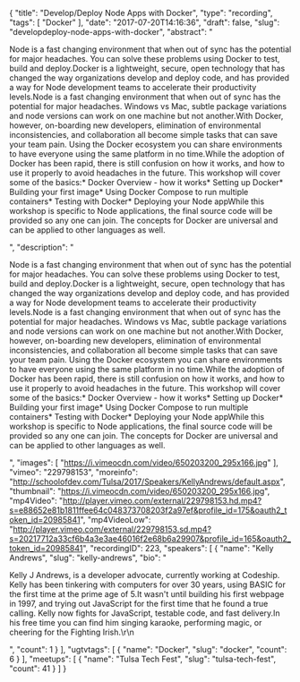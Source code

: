 {
  "title": "Develop/Deploy Node Apps with Docker",
  "type": "recording",
  "tags": [
    "Docker"
  ],
  "date": "2017-07-20T14:16:36",
  "draft": false,
  "slug": "developdeploy-node-apps-with-docker",
  "abstract": "<p>Node is a fast changing environment that when out of sync has the potential for major headaches. You can solve these problems using Docker to test, build and deploy.Docker is a lightweight, secure, open technology that has changed the way organizations develop and deploy code, and has provided a way for Node development teams to accelerate their productivity levels.Node is a fast changing environment that when out of sync has the potential for major headaches. Windows vs Mac, subtle package variations and node versions can work on one machine but not another.With Docker, however, on-boarding new developers, elimination of environmental inconsistencies, and collaboration all become simple tasks that can save your team pain. Using the Docker ecosystem you can share environments to have everyone using the same platform in no time.While the adoption of Docker has been rapid, there is still confusion on how it works, and how to use it properly to avoid headaches in the future. This workshop will cover some of the basics:* Docker Overview - how it works* Setting up Docker* Building your first image* Using Docker Compose to run multiple containers* Testing with Docker* Deploying your Node appWhile this workshop is specific to Node applications, the final source code will be provided so any one can join. The concepts for Docker are universal and can be applied to other languages as well.</p>",
  "description": "<p>Node is a fast changing environment that when out of sync has the potential for major headaches. You can solve these problems using Docker to test, build and deploy.Docker is a lightweight, secure, open technology that has changed the way organizations develop and deploy code, and has provided a way for Node development teams to accelerate their productivity levels.Node is a fast changing environment that when out of sync has the potential for major headaches. Windows vs Mac, subtle package variations and node versions can work on one machine but not another.With Docker, however, on-boarding new developers, elimination of environmental inconsistencies, and collaboration all become simple tasks that can save your team pain. Using the Docker ecosystem you can share environments to have everyone using the same platform in no time.While the adoption of Docker has been rapid, there is still confusion on how it works, and how to use it properly to avoid headaches in the future. This workshop will cover some of the basics:* Docker Overview - how it works* Setting up Docker* Building your first image* Using Docker Compose to run multiple containers* Testing with Docker* Deploying your Node appWhile this workshop is specific to Node applications, the final source code will be provided so any one can join. The concepts for Docker are universal and can be applied to other languages as well.</p>",
  "images": [
    "https://i.vimeocdn.com/video/650203200_295x166.jpg"
  ],
  "vimeo": "229798153",
  "moreinfo": "http://schoolofdev.com/Tulsa/2017/Speakers/KellyAndrews/default.aspx",
  "thumbnail": "https://i.vimeocdn.com/video/650203200_295x166.jpg",
  "mp4Video": "http://player.vimeo.com/external/229798153.hd.mp4?s=e88652e81b1811ffee64c048373708203f2a97ef&profile_id=175&oauth2_token_id=20985841",
  "mp4VideoLow": "http://player.vimeo.com/external/229798153.sd.mp4?s=20217712a33cf6b4a3e3ae46016f2e68b6a29907&profile_id=165&oauth2_token_id=20985841",
  "recordingID": 223,
  "speakers": [
    {
      "name": "Kelly Andrews",
      "slug": "kelly-andrews",
      "bio": "<p>Kelly J Andrews, is a developer advocate, currently working at Codeship. Kelly has been tinkering with computers for over 30 years, using BASIC for the first time at the prime age of 5.It wasn't until building his first webpage in 1997, and trying out JavaScript for the first time that he found a true calling. Kelly now fights for JavaScript, testable code, and fast delivery.In his free time you can find him singing karaoke, performing magic, or cheering for the Fighting Irish.\r\n</p>",
      "count": 1
    }
  ],
  "ugtvtags": [
    {
      "name": "Docker",
      "slug": "docker",
      "count": 6
    }
  ],
  "meetups": [
    {
      "name": "Tulsa Tech Fest",
      "slug": "tulsa-tech-fest",
      "count": 41
    }
  ]
}